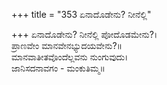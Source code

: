 +++
title = "353 ಏನಾದೊಡೇನು? ನೀನೆಲ್ಲಿ"

+++
ಏನಾದೊಡೇನು? ನೀನೆಲ್ಲಿ ಪೋದೊಡಮೇನು?।  
ಪ್ರಾಣವೇಂ ಮಾನವೇನಭ್ಯುದಯವೇನು?॥  
ಮಾನವಾತೀತವೊಂದೆಲ್ಲವನು ನುಂಗುವುದು।  
ಜಾನಿಸದನಾವಗಂ - ಮಂಕುತಿಮ್ಮ॥  
